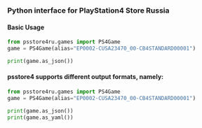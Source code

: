 ### **Python interface for PlayStation4 Store Russia**

#### **Basic Usage**

```python
from psstore4ru.games import PS4Game
game = PS4Game(alias="EP0002-CUSA23470_00-CB4STANDARD00001")

print(game.as_json())
```

#### **psstore4 supports different output formats, namely:**
```python
from psstore4ru.games import PS4Game
game = PS4Game(alias="EP0002-CUSA23470_00-CB4STANDARD00001")

print(game.as_json())
print(game.as_yaml())
```